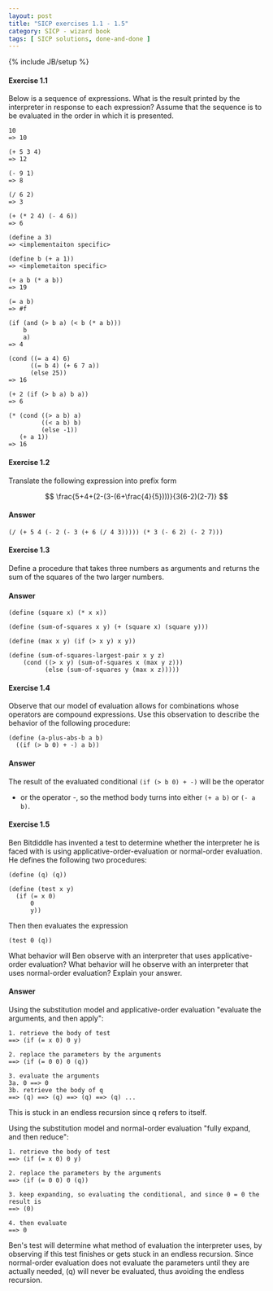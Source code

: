 ```yaml
---
layout: post
title: "SICP exercises 1.1 - 1.5"
category: SICP - wizard book
tags: [ SICP solutions, done-and-done ]
---
```

{% include JB/setup %}

#### Exercise 1.1
Below is a sequence of expressions. What is the result printed by the
interpreter in response to each expression? Assume that the sequence is to be
evaluated in the order in which it is presented.

    10
    => 10

    (+ 5 3 4)
    => 12

    (- 9 1)
    => 8

    (/ 6 2)
    => 3

    (+ (* 2 4) (- 4 6))
    => 6

    (define a 3)
    => <implementaiton specific>

    (define b (+ a 1))
    => <implemetaiton specific>

    (+ a b (* a b))
    => 19

    (= a b)
    => #f

    (if (and (> b a) (< b (* a b)))
        b
        a)
    => 4

    (cond ((= a 4) 6)
          ((= b 4) (+ 6 7 a))
          (else 25))
    => 16

    (+ 2 (if (> b a) b a))
    => 6

    (* (cond ((> a b) a)
             ((< a b) b)
             (else -1))
       (+ a 1))
    => 16

#### Exercise 1.2
Translate the following expression into prefix form

$$ \frac{5+4+(2-(3-(6+\frac{4}{5})))}{3(6-2)(2-7)} $$

#### Answer
    (/ (+ 5 4 (- 2 (- 3 (+ 6 (/ 4 3))))) (* 3 (- 6 2) (- 2 7)))

#### Exercise 1.3
Define a procedure that takes three numbers as arguments and returns the sum of
the squares of the two larger numbers.

#### Answer
    (define (square x) (* x x))

    (define (sum-of-squares x y) (+ (square x) (square y)))

    (define (max x y) (if (> x y) x y))

    (define (sum-of-squares-largest-pair x y z)
        (cond ((> x y) (sum-of-squares x (max y z)))
              (else (sum-of-squares y (max x z)))))

#### Exercise 1.4
Observe that our model of evaluation allows for combinations whose operators are
compound expressions. Use this observation to describe the behavior of the
following procedure:

    (define (a-plus-abs-b a b)
      ((if (> b 0) + -) a b))

#### Answer
The result of the evaluated conditional `(if (> b 0) + -)` will be the operator
+ or the operator -, so the method body turns into either `(+ a b)` or
`(- a b)`.

#### Exercise 1.5
Ben Bitdiddle has invented a test to determine whether the interpreter he is
faced with is using applicative-order-evaluation or normal-order evaluation. He
defines the following two procedures:

    (define (q) (q))

    (define (test x y)
      (if (= x 0)
          0
          y))

Then then evaluates the expression

    (test 0 (q))

What behavior will Ben observe with an interpreter that uses applicative-order
evaluation? What behavior will he observe with an interpreter that uses
normal-order evaluation? Explain your answer.

#### Answer
Using the substitution model and applicative-order evaluation "evaluate the
arguments, and then apply":

    1. retrieve the body of test
    ==> (if (= x 0) 0 y)

    2. replace the parameters by the arguments
    ==> (if (= 0 0) 0 (q))

    3. evaluate the arguments
    3a. 0 ==> 0
    3b. retrieve the body of q
    ==> (q) ==> (q) ==> (q) ==> (q) ...

This is stuck in an endless recursion since q refers to itself.

Using the substitution model and normal-order evaluation "fully expand, and then
reduce":

    1. retrieve the body of test
    ==> (if (= x 0) 0 y)

    2. replace the parameters by the arguments
    ==> (if (= 0 0) 0 (q))

    3. keep expanding, so evaluating the conditional, and since 0 = 0 the result is
    ==> (0)

    4. then evaluate
    ==> 0

Ben's test will determine what method of evaluation the interpreter uses, by
observing if this test finishes or gets stuck in an endless recursion. Since
normal-order evaluation does not evaluate the parameters until they are actually
needed, (q) will never be evaluated, thus avoiding the endless recursion.
